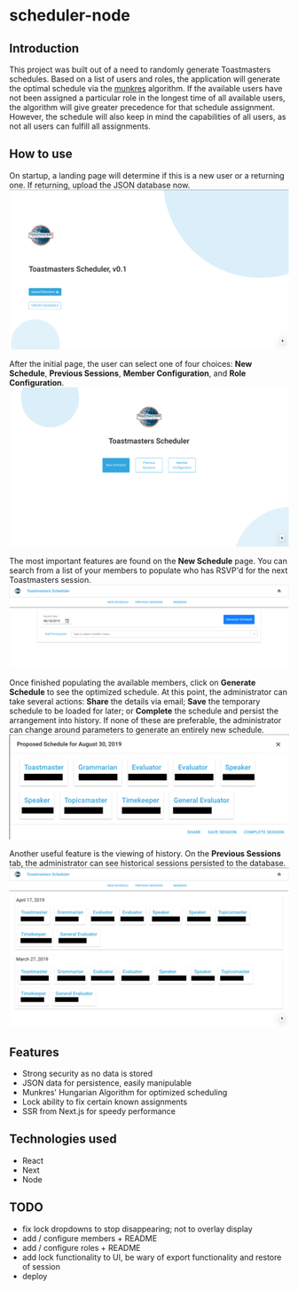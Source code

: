 # scheduler-node

## Introduction
This project was built out of a need to randomly generate Toastmasters schedules. Based on a list of users and roles, the application will generate the optimal schedule via the [munkres](https://en.wikipedia.org/wiki/Hungarian_algorithm) algorithm. If the available users have not been assigned a particular role in the longest time of all available users, the algorithm will give greater precedence for that schedule assignment. However, the schedule will also keep in mind the capabilities of all users, as not all users can fulfill all assignments.

## How to use 

On startup, a landing page will determine if this is a new user or a returning one. If returning, upload the JSON database now.
![initial-page](screenshots/initial.png)

After the initial page, the user can select one of four choices: **New Schedule**, **Previous Sessions**, **Member Configuration**, and **Role Configuration**.
![landing-page](screenshots/landing.png)

The most important features are found on the **New Schedule** page. You can search from a list of your members to populate who has RSVP'd for the next Toastmasters session.
![new-schedule-page](screenshots/new-schedule-page.png)

Once finished populating the available members, click on **Generate Schedule** to see the optimized schedule. At this point, the administrator can take several actions: **Share** the details via email; **Save** the temporary schedule to be loaded for later; or **Complete** the schedule and persist the arrangement into history. If none of these are preferable, the administrator can change around parameters to generate an entirely new schedule.
![generated-results-dialog](screenshots/generated-schedule-dialog.png)

Another useful feature is the viewing of history. On the **Previous Sessions** tab, the administrator can see historical sessions persisted to the database.
![previous-sessions](screenshots/previous-sessions.png)


## Features
- Strong security as no data is stored
- JSON data for persistence, easily manipulable
- Munkres' Hungarian Algorithm for optimized scheduling
- Lock ability to fix certain known assignments
- SSR from Next.js for speedy performance

## Technologies used
- React
- Next
- Node

## TODO
- fix lock dropdowns to stop disappearing; not to overlay display
- add / configure members + README
- add / configure roles + README
- add lock functionality to UI, be wary of export functionality and restore of session
- deploy